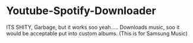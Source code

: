 # Youtube-Spotify-Downloader
ITS SHITY, Garbage, but it works soo yeah.....
Downloads music, soo it would be acceptable put into custom albums. (This is for Samsung Music)
